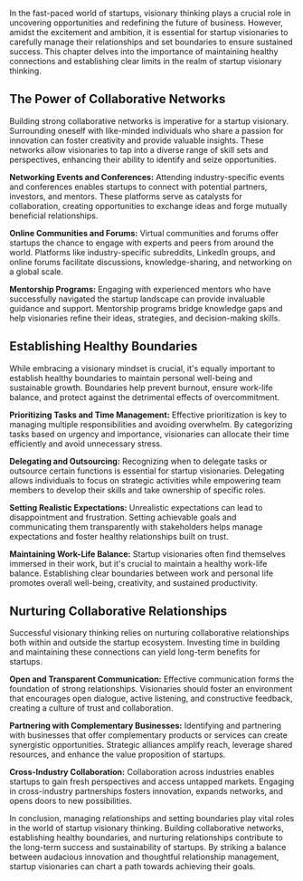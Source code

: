 
In the fast-paced world of startups, visionary thinking plays a crucial role in uncovering opportunities and redefining the future of business. However, amidst the excitement and ambition, it is essential for startup visionaries to carefully manage their relationships and set boundaries to ensure sustained success. This chapter delves into the importance of maintaining healthy connections and establishing clear limits in the realm of startup visionary thinking.

The Power of Collaborative Networks
-----------------------------------

Building strong collaborative networks is imperative for a startup visionary. Surrounding oneself with like-minded individuals who share a passion for innovation can foster creativity and provide valuable insights. These networks allow visionaries to tap into a diverse range of skill sets and perspectives, enhancing their ability to identify and seize opportunities.

**Networking Events and Conferences:** Attending industry-specific events and conferences enables startups to connect with potential partners, investors, and mentors. These platforms serve as catalysts for collaboration, creating opportunities to exchange ideas and forge mutually beneficial relationships.

**Online Communities and Forums:** Virtual communities and forums offer startups the chance to engage with experts and peers from around the world. Platforms like industry-specific subreddits, LinkedIn groups, and online forums facilitate discussions, knowledge-sharing, and networking on a global scale.

**Mentorship Programs:** Engaging with experienced mentors who have successfully navigated the startup landscape can provide invaluable guidance and support. Mentorship programs bridge knowledge gaps and help visionaries refine their ideas, strategies, and decision-making skills.

Establishing Healthy Boundaries
-------------------------------

While embracing a visionary mindset is crucial, it's equally important to establish healthy boundaries to maintain personal well-being and sustainable growth. Boundaries help prevent burnout, ensure work-life balance, and protect against the detrimental effects of overcommitment.

**Prioritizing Tasks and Time Management:** Effective prioritization is key to managing multiple responsibilities and avoiding overwhelm. By categorizing tasks based on urgency and importance, visionaries can allocate their time efficiently and avoid unnecessary stress.

**Delegating and Outsourcing:** Recognizing when to delegate tasks or outsource certain functions is essential for startup visionaries. Delegating allows individuals to focus on strategic activities while empowering team members to develop their skills and take ownership of specific roles.

**Setting Realistic Expectations:** Unrealistic expectations can lead to disappointment and frustration. Setting achievable goals and communicating them transparently with stakeholders helps manage expectations and foster healthy relationships built on trust.

**Maintaining Work-Life Balance:** Startup visionaries often find themselves immersed in their work, but it's crucial to maintain a healthy work-life balance. Establishing clear boundaries between work and personal life promotes overall well-being, creativity, and sustained productivity.

Nurturing Collaborative Relationships
-------------------------------------

Successful visionary thinking relies on nurturing collaborative relationships both within and outside the startup ecosystem. Investing time in building and maintaining these connections can yield long-term benefits for startups.

**Open and Transparent Communication:** Effective communication forms the foundation of strong relationships. Visionaries should foster an environment that encourages open dialogue, active listening, and constructive feedback, creating a culture of trust and collaboration.

**Partnering with Complementary Businesses:** Identifying and partnering with businesses that offer complementary products or services can create synergistic opportunities. Strategic alliances amplify reach, leverage shared resources, and enhance the value proposition of startups.

**Cross-Industry Collaboration:** Collaboration across industries enables startups to gain fresh perspectives and access untapped markets. Engaging in cross-industry partnerships fosters innovation, expands networks, and opens doors to new possibilities.

In conclusion, managing relationships and setting boundaries play vital roles in the world of startup visionary thinking. Building collaborative networks, establishing healthy boundaries, and nurturing relationships contribute to the long-term success and sustainability of startups. By striking a balance between audacious innovation and thoughtful relationship management, startup visionaries can chart a path towards achieving their goals.
